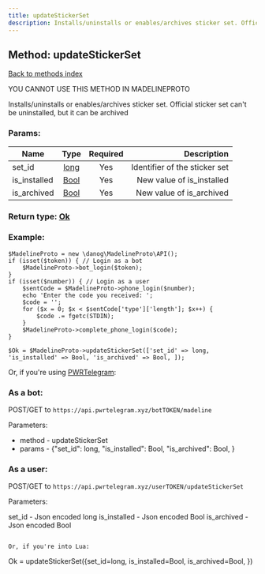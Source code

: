 ```yaml
---
title: updateStickerSet
description: Installs/uninstalls or enables/archives sticker set. Official sticker set can't be uninstalled, but it can be archived
---
```

## Method: updateStickerSet  
[Back to methods index](index.md)


YOU CANNOT USE THIS METHOD IN MADELINEPROTO


Installs/uninstalls or enables/archives sticker set. Official sticker set can't be uninstalled, but it can be archived

### Params:

| Name     |    Type       | Required | Description |
|----------|:-------------:|:--------:|------------:|
|set\_id|[long](../types/long.md) | Yes|Identifier of the sticker set|
|is\_installed|[Bool](../types/Bool.md) | Yes|New value of is_installed|
|is\_archived|[Bool](../types/Bool.md) | Yes|New value of is_archived|


### Return type: [Ok](../types/Ok.md)

### Example:


```
$MadelineProto = new \danog\MadelineProto\API();
if (isset($token)) { // Login as a bot
    $MadelineProto->bot_login($token);
}
if (isset($number)) { // Login as a user
    $sentCode = $MadelineProto->phone_login($number);
    echo 'Enter the code you received: ';
    $code = '';
    for ($x = 0; $x < $sentCode['type']['length']; $x++) {
        $code .= fgetc(STDIN);
    }
    $MadelineProto->complete_phone_login($code);
}

$Ok = $MadelineProto->updateStickerSet(['set_id' => long, 'is_installed' => Bool, 'is_archived' => Bool, ]);
```

Or, if you're using [PWRTelegram](https://pwrtelegram.xyz):

### As a bot:

POST/GET to `https://api.pwrtelegram.xyz/botTOKEN/madeline`

Parameters:

* method - updateStickerSet
* params - {"set_id": long, "is_installed": Bool, "is_archived": Bool, }



### As a user:

POST/GET to `https://api.pwrtelegram.xyz/userTOKEN/updateStickerSet`

Parameters:

set_id - Json encoded long
is_installed - Json encoded Bool
is_archived - Json encoded Bool


```

Or, if you're into Lua:

```
Ok = updateStickerSet({set_id=long, is_installed=Bool, is_archived=Bool, })
```

